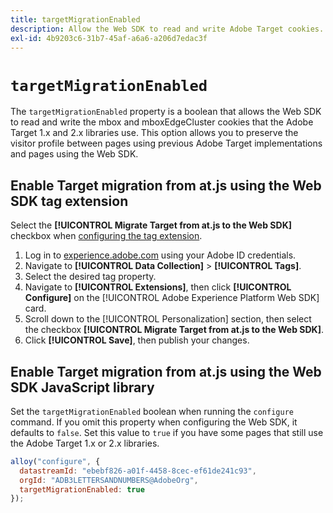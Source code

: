 ```yaml
---
title: targetMigrationEnabled
description: Allow the Web SDK to read and write Adobe Target cookies.
exl-id: 4b9203c6-31b7-45af-a6a6-a206d7edac3f
---
```

# `targetMigrationEnabled`

The `targetMigrationEnabled` property is a boolean that allows the Web SDK to read and write the mbox and mboxEdgeCluster cookies that the Adobe Target 1.x and 2.x libraries use. This option allows you to preserve the visitor profile between pages using previous Adobe Target implementations and pages using the Web SDK.

## Enable Target migration from at.js using the Web SDK tag extension

Select the **[!UICONTROL Migrate Target from at.js to the Web SDK]** checkbox when [configuring the tag extension](/help/tags/extensions/client/web-sdk/web-sdk-extension-configuration.md).

1. Log in to [experience.adobe.com](https://experience.adobe.com) using your Adobe ID credentials.
1. Navigate to **[!UICONTROL Data Collection]** > **[!UICONTROL Tags]**.
1. Select the desired tag property.
1. Navigate to **[!UICONTROL Extensions]**, then click **[!UICONTROL Configure]** on the [!UICONTROL Adobe Experience Platform Web SDK] card.
1. Scroll down to the [!UICONTROL Personalization] section, then select the checkbox **[!UICONTROL Migrate Target from at.js to the Web SDK]**.
1. Click **[!UICONTROL Save]**, then publish your changes.

## Enable Target migration from at.js using the Web SDK JavaScript library

Set the `targetMigrationEnabled` boolean when running the `configure` command. If you omit this property when configuring the Web SDK, it defaults to `false`. Set this value to `true` if you have some pages that still use the Adobe Target 1.x or 2.x libraries.

```js
alloy("configure", {
  datastreamId: "ebebf826-a01f-4458-8cec-ef61de241c93",
  orgId: "ADB3LETTERSANDNUMBERS@AdobeOrg",
  targetMigrationEnabled: true
});
```
